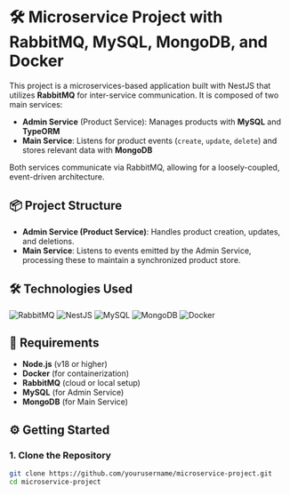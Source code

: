 # 🛠️ Microservice Project with RabbitMQ, MySQL, MongoDB, and Docker

This project is a microservices-based application built with NestJS that utilizes **RabbitMQ** for inter-service communication. It is composed of two main services:
- **Admin Service** (Product Service): Manages products with **MySQL** and **TypeORM**
- **Main Service**: Listens for product events (`create`, `update`, `delete`) and stores relevant data with **MongoDB**

Both services communicate via RabbitMQ, allowing for a loosely-coupled, event-driven architecture.

## 📦 Project Structure

- **Admin Service (Product Service)**: Handles product creation, updates, and deletions.
- **Main Service**: Listens to events emitted by the Admin Service, processing these to maintain a synchronized product store.

## 🛠️ Technologies Used

![RabbitMQ](https://img.shields.io/badge/-RabbitMQ-FF6600?logo=RabbitMQ&logoColor=white) 
![NestJS](https://img.shields.io/badge/-NestJS-E0234E?logo=nestjs&logoColor=white)
![MySQL](https://img.shields.io/badge/-MySQL-4479A1?logo=mysql&logoColor=white)
![MongoDB](https://img.shields.io/badge/-MongoDB-47A248?logo=mongodb&logoColor=white)
![Docker](https://img.shields.io/badge/-Docker-2496ED?logo=docker&logoColor=white)

## 🧰 Requirements

- **Node.js** (v18 or higher)
- **Docker** (for containerization)
- **RabbitMQ** (cloud or local setup)
- **MySQL** (for Admin Service)
- **MongoDB** (for Main Service)

## ⚙️ Getting Started

### 1. Clone the Repository

```bash
git clone https://github.com/yourusername/microservice-project.git
cd microservice-project